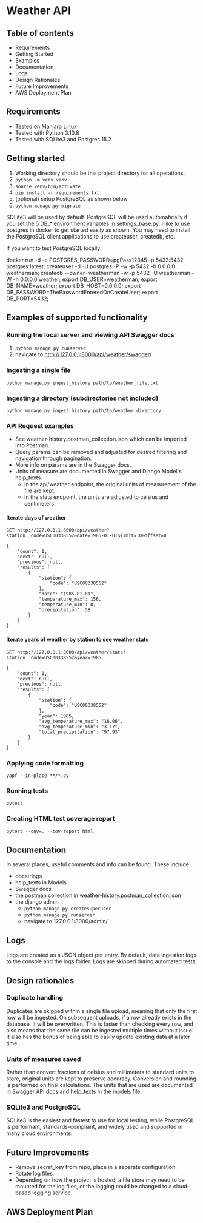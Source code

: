 # Weather API

## Table of contents
* Requirements
* Getting Started
* Examples
* Documentation
* Logs
* Design Rationales
* Future Improvements
* AWS Deployment Plan

## Requirements
* Tested on Manjaro Linux
* Tested with Python 3.10.8
* Tested with SQLite3 and Postgres 15.2

## Getting started
1. Working directory should be this project directory for all operations.
2. `python -m venv venv`
3. `source venv/bin/activate`
4. `pip install -r requirements.txt`
5. (optional) setup PostgreSQL as shown below
6. `python manage.py migrate`

SQLite3 will be used by default. PostgreSQL will be used automatically if you set the 5 DB_* environment variables in settings_base.py. I like to use postgres in docker to get started easily as shown. You may need to install the PostgreSQL client applications to use createuser, createdb, etc.

If you want to test PostgreSQL locally:

  docker run -d -e POSTGRES_PASSWORD=pgPass12345 -p 5432:5432 postgres:latest;
  createuser -d -U postgres -P -w -p 5432 -h 0.0.0.0 weatherman;
  createdb --owner=weatherman -w -p 5432 -U weatherman -W -h 0.0.0.0 weather;
  export DB_USER=weatherman;
  export DB_NAME=weather;
  export DB_HOST=0.0.0.0;
  export DB_PASSWORD=ThePasswordEnteredOnCreateUser;
  export DB_PORT=5432;

## Examples of supported functionality
### Running the local server and viewing API Swagger docs
1. `python manage.py runserver`
2. navigate to http://127.0.0.1:8000/api/weather/swagger/

### Ingesting a single file
`python manage.py ingest_history path/to/weather_file.txt`

### Ingesting a directory (subdirectories not included)
`python manage.py ingest_history path/to/weather_directory`

### API Request examples
* See weather-history.postman_collection.json which can be imported into Postman.
* Query params can be removed and adjusted for desired filtering and navigation through pagination.
* More info on params are in the Swagger docs.
* Units of measure are documented in Swagger and Django Model's help_texts.
  * In the api/weather endpoint, the original units of measurement of the file are kept.
  * In the stats endpoint, the units are adjusted to celsius and centimeters.

#### Iterate days of weather
`GET http://127.0.0.1:8000/api/weather?station__code=USC00338552&date=1985-01-01&limit=10&offset=0`

    {
        "count": 1,
        "next": null,
        "previous": null,
        "results": [
            {
                "station": {
                    "code": "USC00338552"
                },
                "date": "1985-01-01",
                "temperature_max": 156,
                "temperature_min": 0,
                "precipitation": 58
            }
        ]
    }

#### Iterate years of weather by station to see weather stats
`GET http://127.0.0.1:8000/api/weather/stats?station__code=USC00338552&year=1985`

    {
        "count": 1,
        "next": null,
        "previous": null,
        "results": [
            {
                "station": {
                    "code": "USC00338552"
                },
                "year": 1985,
                "avg_temperature_max": "16.06",
                "avg_temperature_min": "3.17",
                "total_precipitation": "97.93"
            }
        ]
    }

### Applying code formatting
`yapf --in-place **/*.py`

### Running tests
`pytest`

### Creating HTML test coverage report
`pytest --cov=. --cov-report html`


## Documentation
In several places, useful comments and info can be found. These include:
* docstrings
* help_texts in Models
* Swagger docs
* the postman collection in weather-history.postman_collection.json
* the django admin
  * `python manage.py createsuperuser`
  * `python manage.py runserver`
  * navigate to 127.0.0.1:8000/admin/


## Logs
Logs are created as a JSON object per entry.
By default, data ingestion logs to the console and the logs folder.
Logs are skipped during automated tests.


## Design rationales
### Duplicate handling
Duplicates are skipped within a single file upload, meaning that only the first row will be ingested. On subsequent uploads, if a row already exists in the database, it will be overwritten. This is faster than checking every row, and also means that the same file can be ingested multiple times without issue. It also has the bonus of being able to easily update existing data at a later time.

### Units of measures saved
Rather than convert fractions of celsius and millimeters to standard units to store, original units are kept to preserve accuracy. Conversion and rounding is performed on final calculations. The units that are used are documented in Swagger API docs and help_texts in the models file.

### SQLite3 and PostgreSQL
SQLite3 is the easiest and fastest to use for local testing, while PostgreSQL is performant, standards-compliant, and widely used and supported in many cloud environments. 


## Future Improvements
* Remove secret_key from repo, place in a separate configuration.
* Rotate log files.
* Depending on how the project is hosted, a file store may need to be mounted for the log files, or the logging could be changed to a cloud-based logging service.


## AWS Deployment Plan
